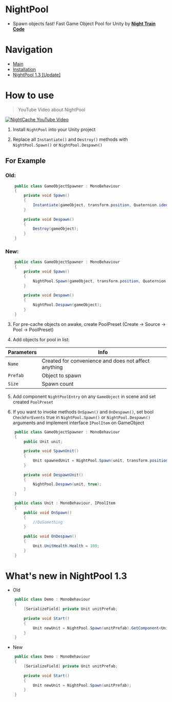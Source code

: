 # NightPool

* Spawn objects fast! Fast Game Object Pool for Unity by [**Night Train Code**](https://www.youtube.com/c/NightTrainCode/)

# Navigation

* [Main](#nightpool)
* [Installation](#how-to-use)
* [NightPool 1.3 [Update]](#whats-new-in-nightpool-13)

# How to use

> YouTube Video about NightPool

[![NightCache YouTube Video](https://img.youtube.com/vi/YPWriGuO72Q/0.jpg)](https://www.youtube.com/watch?v=YPWriGuO72Q)

1) Install `NightPool` into your Unity project

2) Replace all `Instantiate()` and `Destroy()` methods with `NightPool.Spawn()` or `NightPool.Despawn()`

## For Example

### Old:

```csharp
    public class GameObjectSpawner : MonoBehaviour
    {
        private void Spawn()
        {
            Instantiate(gameObject, transform.position, Quaternion.identity);
        }
        
        private void Despawn()
        {
            Destroy(gameObject);
        }
    }
```

### New:

```csharp
    public class GameObjectSpawner : MonoBehaviour
    {
        private void Spawn()
        {
            NightPool.Spawn(gameObject, transform.position, Quaternion.identity);
        }
        
        private void Despawn()
        {
            NightPool.Despawn(gameObject);
        }
    }
```

3) For pre-cache objects on awake, create PoolPreset (Create -> Source -> Pool -> PoolPreset)

4) Add objects for pool in list:

| Parameters | Info |
| ------ | ------ |
| `Name` | Created for convenience and does not affect anything |
| `Prefab` | Object to spawn |
| `Size` | Spawn count |

5) Add component `NightPoolEntry` on any `GameObject` in scene and set created `PoolPreset`

6) If you want to invoke methods `OnSpawn()` and `OnDespawn()`, set bool `CheckForEvents` true in `NightPool.Spawn()` or `NightPool.Despawn()` arguments and implement interface `IPoolItem` on GameObject

```csharp
    public class GameObjectSpawner : MonoBehaviour
    {
        public Unit unit;
    
        private void SpawnUnit()
        {
            Unit spawnedUnit = NightPool.Spawn(unit, transform.position, Quaternion.identity, true);
        }
        
        private void DespawnUnit()
        {
            NightPool.Despawn(unit, true);
        }
    }
```

```csharp
    public class Unit : MonoBehaviour, IPoolItem
    {
        public void OnSpawn()
        {
            //DoSomething
        }
        
        public void OnDespawn()
        {
            Unit.UnitHealth.Health = 100;
        }
    }
```

# What's new in NightPool 1.3

* Old

```csharp
    public class Demo : MonoBehaviour
    {
        [SerializeField] private Unit unitPrefab;
    
        private void Start()
        {
            Unit newUnit = NightPool.Spawn(unitPrefab).GetComponent<Unit>();
        }
    }
```

* New

```csharp
    public class Demo : MonoBehaviour
    {
        [SerializeField] private Unit unitPrefab;
    
        private void Start()
        {
            Unit newUnit = NightPool.Spawn(unitPrefab);
        }
    }
```
